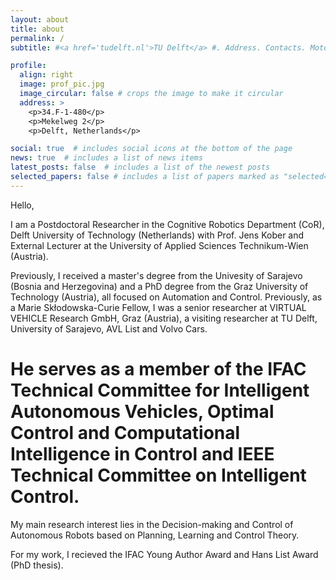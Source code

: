 ```yaml
---
layout: about
title: about
permalink: /
subtitle: #<a href='tudelft.nl'>TU Delft</a> #. Address. Contacts. Moto. Etc.

profile:
  align: right
  image: prof_pic.jpg
  image_circular: false # crops the image to make it circular
  address: >
    <p>34.F-1-480</p>
    <p>Mekelweg 2</p>
    <p>Delft, Netherlands</p>

social: true  # includes social icons at the bottom of the page
news: true  # includes a list of news items
latest_posts: false  # includes a list of the newest posts
selected_papers: false # includes a list of papers marked as "selected={true}"
---
```

Hello,

I am a Postdoctoral Researcher in the Cognitive Robotics Department (CoR), Delft University of Technology (Netherlands) with Prof. Jens Kober and External Lecturer at the University of Applied Sciences Technikum-Wien (Austria). 

Previously, I received a master's degree from the Univesity of Sarajevo (Bosnia and Herzegovina) and a PhD degree from the Graz University of Technology (Austria), all focused on Automation and Control. Previously, as a Marie Skłodowska-Curie Fellow, I was a senior researcher at VIRTUAL VEHICLE Research GmbH, Graz (Austria), a visiting researcher at TU Delft, University of Sarajevo, AVL List and Volvo Cars.  

# He serves as a member of the IFAC Technical Committee for Intelligent Autonomous Vehicles, Optimal Control and Computational Intelligence in Control and IEEE Technical Committee on Intelligent Control. 

My main research interest lies in the Decision-making and Control of Autonomous Robots based on Planning, Learning and Control Theory. 

For my work, I recieved the IFAC Young Author Award and Hans List Award (PhD thesis).

<!--Write your biography here. Tell the world about yourself. Link to your favorite [subreddit](http://reddit.com). You can put a picture in, too. The code is already in, just name your picture `prof_pic.jpg` and put it in the `img/` folder.

Put your address / P.O. box / other info right below your picture. You can also disable any of these elements by editing `profile` property of the YAML header of your `_pages/about.md`. Edit `_bibliography/papers.bib` and Jekyll will render your [publications page](/al-folio/publications/) automatically.

Link to your social media connections, too. This theme is set up to use [Font Awesome icons](http://fortawesome.github.io/Font-Awesome/) and [Academicons](https://jpswalsh.github.io/academicons/), like the ones below. Add your Facebook, Twitter, LinkedIn, Google Scholar, or just disable all of them.
-->